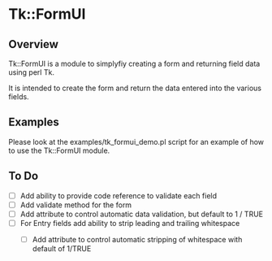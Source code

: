 # Tk::FormUI
## Overview

Tk::FormUI is a module to simplyfiy creating a form and returning field 
data using perl Tk.

It is intended to create the form and return the data entered into the
various fields.

## Examples

Please look at the examples/tk_formui_demo.pl script for an example
of how to use the Tk::FormUI module.

## To Do

- [ ] Add ability to provide code reference to validate each field
- [ ] Add validate method for the form
- [ ] Add attribute to control automatic data validation, but default to 1 / TRUE
- [ ] For Entry fields add ability to strip leading and trailing whitespace
  - [ ] Add attribute to control automatic stripping of whitespace with default of 1/TRUE

